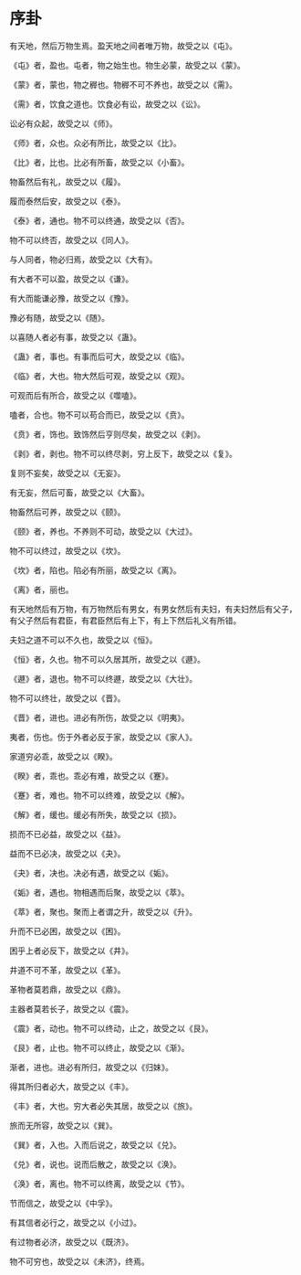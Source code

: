 # 序卦

有天地，然后万物生焉。盈天地之间者唯万物，故受之以《屯》。

《屯》者，盈也。屯者，物之始生也。物生必蒙，故受之以《蒙》。

《蒙》者，蒙也，物之稺也。物稺不可不养也，故受之以《需》。

《需》者，饮食之道也。饮食必有讼，故受之以《讼》。

讼必有众起，故受之以《师》。

《师》者，众也。众必有所比，故受之以《比》。

《比》者，比也。比必有所畜，故受之以《小畜》。

物畜然后有礼，故受之以《履》。

履而泰然后安，故受之以《泰》。

《泰》者，通也。物不可以终通，故受之以《否》。

物不可以终否，故受之以《同人》。

与人同者，物必归焉，故受之以《大有》。

有大者不可以盈，故受之以《谦》。

有大而能谦必豫，故受之以《豫》。

豫必有随，故受之以《随》。

以喜随人者必有事，故受之以《蛊》。

《蛊》者，事也。有事而后可大，故受之以《临》。

《临》者，大也。物大然后可观，故受之以《观》。

可观而后有所合，故受之以《噬嗑》。

嗑者，合也。物不可以苟合而已，故受之以《贲》。

《贲》者，饰也。致饰然后亨则尽矣，故受之以《剥》。

《剥》者，剥也。物不可以终尽剥，穷上反下，故受之以《复》。

复则不妄矣，故受之以《无妄》。

有无妄，然后可畜，故受之以《大畜》。

物畜然后可养，故受之以《颐》。

《颐》者，养也。不养则不可动，故受之以《大过》。

物不可以终过，故受之以《坎》。

《坎》者，陷也。陷必有所丽，故受之以《离》。

《离》者，丽也。

有天地然后有万物，有万物然后有男女，有男女然后有夫妇，有夫妇然后有父子，有父子然后有君臣，有君臣然后有上下，有上下然后礼义有所错。

夫妇之道不可以不久也，故受之以《恒》。

《恒》者，久也。物不可以久居其所，故受之以《遯》。

《遯》者，退也。物不可以终遯，故受之以《大壮》。

物不可以终壮，故受之以《晋》。

《晋》者，进也。进必有所伤，故受之以《明夷》。

夷者，伤也。伤于外者必反于家，故受之以《家人》。

家道穷必乖，故受之以《睽》。

《睽》者，乖也。乖必有难，故受之以《蹇》。

《蹇》者，难也。物不可以终难，故受之以《解》。

《解》者，缓也。缓必有所失，故受之以《损》。

损而不已必益，故受之以《益》。

益而不已必决，故受之以《夬》。

《夬》者，决也。决必有遇，故受之以《姤》。

《姤》者，遇也。物相遇而后聚，故受之以《萃》。

《萃》者，聚也。聚而上者谓之升，故受之以《升》。

升而不已必困，故受之以《困》。

困乎上者必反下，故受之以《井》。

井道不可不革，故受之以《革》。

革物者莫若鼎，故受之以《鼎》。

主器者莫若长子，故受之以《震》。

《震》者，动也。物不可以终动，止之，故受之以《艮》。

《艮》者，止也。物不可以终止，故受之以《渐》。

渐者，进也。进必有所归，故受之以《归妹》。

得其所归者必大，故受之以《丰》。

《丰》者，大也。穷大者必失其居，故受之以《旅》。

旅而无所容，故受之以《巽》。

《巽》者，入也。入而后说之，故受之以《兑》。

《兑》者，说也。说而后散之，故受之以《涣》。

《涣》者，离也。物不可以终离，故受之以《节》。

节而信之，故受之以《中孚》。

有其信者必行之，故受之以《小过》。

有过物者必济，故受之以《既济》。

物不可穷也，故受之以《未济》，终焉。
